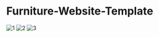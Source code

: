 # Furniture-Website-Template
![1](https://user-images.githubusercontent.com/96956110/215866061-94cdb840-12a8-4bf7-beec-8eb1f961a014.jpg)
![2](https://user-images.githubusercontent.com/96956110/215866112-e7e007e1-5aa3-45f5-9c46-93084ed1e922.png)
![3](https://user-images.githubusercontent.com/96956110/215866165-988f6e97-55ab-4e61-8a05-3d2c9467c3d2.png)
